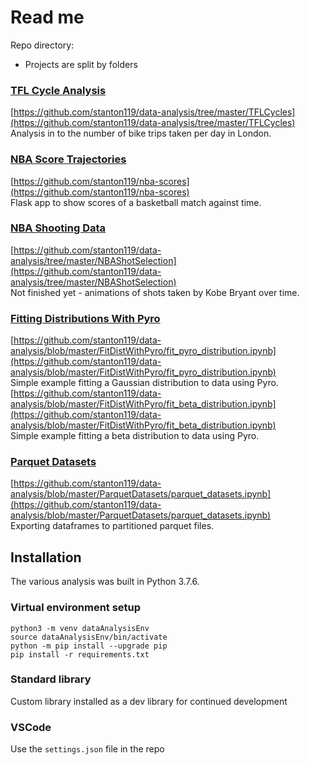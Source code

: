 # Read me

Repo directory:  
* Projects are split by folders


### [TFL Cycle Analysis](TFLCycles/)
<!-- Skills: data visualisation, regression -->
[https://github.com/stanton119/data-analysis/tree/master/TFLCycles](https://github.com/stanton119/data-analysis/tree/master/TFLCycles)  
Analysis in to the number of bike trips taken per day in London.  


### [NBA Score Trajectories](https://github.com/stanton119/nba-scores)
[https://github.com/stanton119/nba-scores](https://github.com/stanton119/nba-scores)  
Flask app to show scores of a basketball match against time.  


### [NBA Shooting Data](NBAShotSelection/)
[https://github.com/stanton119/data-analysis/tree/master/NBAShotSelection](https://github.com/stanton119/data-analysis/tree/master/NBAShotSelection)  
Not finished yet - animations of shots taken by Kobe Bryant over time.  

### [Fitting Distributions With Pyro](FitDistWithPyro/)
<!-- Skills: bayesian analysis -->
[https://github.com/stanton119/data-analysis/blob/master/FitDistWithPyro/fit_pyro_distribution.ipynb](https://github.com/stanton119/data-analysis/blob/master/FitDistWithPyro/fit_pyro_distribution.ipynb)  
Simple example fitting a Gaussian distribution to data using Pyro.  
[https://github.com/stanton119/data-analysis/blob/master/FitDistWithPyro/fit_beta_distribution.ipynb](https://github.com/stanton119/data-analysis/blob/master/FitDistWithPyro/fit_beta_distribution.ipynb)  
Simple example fitting a beta distribution to data using Pyro.

### [Parquet Datasets](ParquetDatasets/)
<!-- Skills: bayesian analysis -->
[https://github.com/stanton119/data-analysis/blob/master/ParquetDatasets/parquet_datasets.ipynb](https://github.com/stanton119/data-analysis/blob/master/ParquetDatasets/parquet_datasets.ipynb)  
Exporting dataframes to partitioned parquet files.


## Installation
The various analysis was built in Python 3.7.6.

### Virtual environment setup  
```
python3 -m venv dataAnalysisEnv
source dataAnalysisEnv/bin/activate
python -m pip install --upgrade pip
pip install -r requirements.txt
```

### Standard library
Custom library installed as a dev library for continued development

### VSCode
Use the `settings.json` file in the repo
